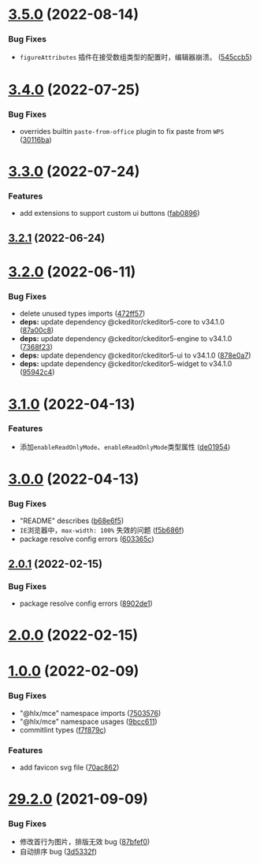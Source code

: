 # [3.5.0](https://github.com/letsbug/ckeditor5-build-multies/compare/3.4.0...3.5.0) (2022-08-14)

### Bug Fixes

- `figureAttributes` 插件在接受数组类型的配置时，编辑器崩溃。 ([545ccb5](https://github.com/letsbug/ckeditor5-build-multies/commit/545ccb5ea4eca2e2eb63446d3bef3776d1c72dc3))

# [3.4.0](https://github.com/letsbug/ckeditor5-build-multies/compare/3.3.0...3.4.0) (2022-07-25)

### Bug Fixes

- overrides builtin `paste-from-office` plugin to fix paste from `WPS` ([30116ba](https://github.com/letsbug/ckeditor5-build-multies/commit/30116ba3fb9942e4026b0fbe0c1ae4c587298d3e))

# [3.3.0](https://github.com/letsbug/ckeditor5-build-multies/compare/3.2.1...3.3.0) (2022-07-24)

### Features

- add extensions to support custom ui buttons ([fab0896](https://github.com/letsbug/ckeditor5-build-multies/commit/fab0896c644f472bb324f7f87c55d9d52eb27afd))

## [3.2.1](https://github.com/letsbug/ckeditor5-build-multies/compare/3.2.0...3.2.1) (2022-06-24)

# [3.2.0](https://github.com/letsbug/ckeditor5-build-multies/compare/3.1.0...3.2.0) (2022-06-11)

### Bug Fixes

- delete unused types imports ([472ff57](https://github.com/letsbug/ckeditor5-build-multies/commit/472ff57eb808bc087ffaddd56fb034771b6500a6))
- **deps:** update dependency @ckeditor/ckeditor5-core to v34.1.0 ([87a00c8](https://github.com/letsbug/ckeditor5-build-multies/commit/87a00c81e67282fa89ec54003f681aaccf31f3d7))
- **deps:** update dependency @ckeditor/ckeditor5-engine to v34.1.0 ([7368f23](https://github.com/letsbug/ckeditor5-build-multies/commit/7368f23bc371c79c01d08175b41817e2947d1cfb))
- **deps:** update dependency @ckeditor/ckeditor5-ui to v34.1.0 ([878e0a7](https://github.com/letsbug/ckeditor5-build-multies/commit/878e0a7446365377cd2cf8f3ad14a0d4941fc5cc))
- **deps:** update dependency @ckeditor/ckeditor5-widget to v34.1.0 ([95942c4](https://github.com/letsbug/ckeditor5-build-multies/commit/95942c430ad233c1ebe469882606ade2b5f762cf))

# [3.1.0](https://github.com/letsbug/ckeditor5-build-multies/compare/3.0.0...3.1.0) (2022-04-13)

### Features

- 添加`enableReadOnlyMode`、`enableReadOnlyMode`类型属性 ([de01954](https://github.com/letsbug/ckeditor5-build-multies/commit/de0195430158f57572fe58fad724bf6d1164ef2c))

# [3.0.0](https://github.com/letsbug/ckeditor5-build-multies/compare/2.0.1...3.0.0) (2022-04-13)

### Bug Fixes

- "README" describes ([b68e6f5](https://github.com/letsbug/ckeditor5-build-multies/commit/b68e6f5f191aa2a64247bbae139e789970a7dee8))
- `IE`浏览器中，`max-width: 100%` 失效的问题 ([f5b686f](https://github.com/letsbug/ckeditor5-build-multies/commit/f5b686f71567c4e5684f08ac73b85c3372108d90))
- package resolve config errors ([603365c](https://github.com/letsbug/ckeditor5-build-multies/commit/603365c549e7331b0f5fb2aa186e1c338b439a21))

## [2.0.1](https://github.com/letsbug/ckeditor5-build-multies/compare/2.0.0...2.0.1) (2022-02-15)

### Bug Fixes

- package resolve config errors ([8902de1](https://github.com/letsbug/ckeditor5-build-multies/commit/8902de11c88a802be84662490e8514bc5f1fb34c))

# [2.0.0](https://github.com/letsbug/ckeditor5-build-multies/compare/1.0.0...2.0.0) (2022-02-15)

# [1.0.0](https://github.com/letsbug/ckeditor5-build-multies/compare/29.2.0...1.0.0) (2022-02-09)

### Bug Fixes

- "@hlx/mce" namespace imports ([7503576](https://github.com/letsbug/ckeditor5-build-multies/commit/750357616e8dcec1978e7db1f117f5d0c4ae250c))
- "@hlx/mce" namespace usages ([9bcc611](https://github.com/letsbug/ckeditor5-build-multies/commit/9bcc61189fa7daab196755fe5171e6f7b14ebabc))
- commitlint types ([f7f879c](https://github.com/letsbug/ckeditor5-build-multies/commit/f7f879c355686fcf392f04da3d7125a42d9e470e))

### Features

- add favicon svg file ([70ac862](https://github.com/letsbug/ckeditor5-build-multies/commit/70ac862e6f9d7922a0916ca30a9dc1d4a0ce1c38))

# [29.2.0](https://github.com/letsbug/ckeditor5-build-multies/compare/87bfef0ac7d16676f058984d263bd61e80d480a9...29.2.0) (2021-09-09)

### Bug Fixes

- 修改首行为图片，排版无效 bug ([87bfef0](https://github.com/letsbug/ckeditor5-build-multies/commit/87bfef0ac7d16676f058984d263bd61e80d480a9))
- 自动排序 bug ([3d5332f](https://github.com/letsbug/ckeditor5-build-multies/commit/3d5332fdf8da520c808e0341368781d3059a7e5e))

